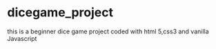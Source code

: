 # dicegame_project
this is a beginner dice game project coded with html 5,css3 and vanilla Javascript 
